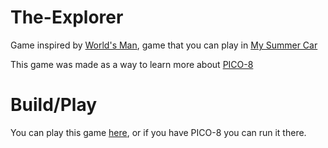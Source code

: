 # The-Explorer
Game inspired by [World's Man](https://my-summer-car.fandom.com/wiki/World%27s_Man), game that you can play in [My Summer Car](https://store.steampowered.com/app/516750/My_Summer_Car/)

This game was made as a way to learn more about [PICO-8](http://www.pico-8.com)

# Build/Play
You can play this game [here](https://wiitd.itch.io/the-explorer), or if you have PICO-8 you can run it there.
